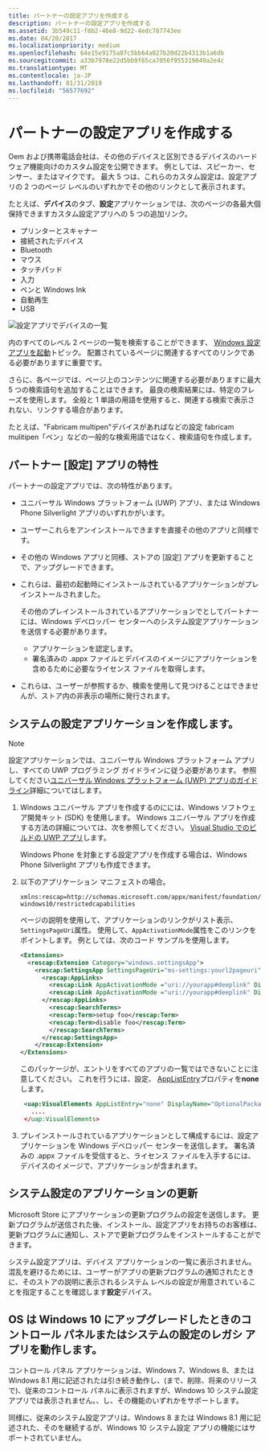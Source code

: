```yaml
---
title: パートナーの設定アプリを作成する
description: パートナーの設定アプリを作成する
ms.assetid: 3b549c11-f8b2-46e8-9d22-4edc787743ee
ms.date: 04/20/2017
ms.localizationpriority: medium
ms.openlocfilehash: 64e15e9175a87c5bb64a027b20d22b4313b1a6db
ms.sourcegitcommit: a33b7978e22d5bb9f65ca7056f955319049a2e4c
ms.translationtype: MT
ms.contentlocale: ja-JP
ms.lasthandoff: 01/31/2019
ms.locfileid: "56577692"
---
```

# <a name="create-a-partner-settings-app"></a>パートナーの設定アプリを作成する

Oem および携帯電話会社は、その他のデバイスと区別できるデバイスのハードウェア機能向けのカスタム設定を公開できます。 例としては、スピーカー、センサー、またはマイクです。 最大 5 つは、これらのカスタム設定は、設定アプリの 2 つのページ レベルのいずれかでその他のリンクとして表示されます。  

たとえば、**デバイス**のタブ、**設定**アプリケーションでは、次のページの各最大個保持できますカスタム設定アプリへの 5 つの追加リンク。

* プリンターとスキャナー
* 接続されたデバイス
* Bluetooth
* マウス
* タッチパッド
* 入力
* ペンと Windows Ink
* 自動再生
* USB

![設定アプリでデバイスの一覧](images/devices-list-in-settings.png)

内のすべてのレベル 2 ページの一覧を検索することができます、 [Windows 設定アプリを起動](https://msdn.microsoft.com/windows/uwp/launch-resume/launch-settings-app)トピック。 配置されているページに関連するすべてのリンクである必要がありますに重要です。

さらに、各ページでは、ページ上のコンテンツに関連する必要がありますに最大 5 つの検索語句を追加することはできます。 最良の検索結果には、特定のフレーズを使用します。 全般と 1 単語の用語を使用すると、関連する検索で表示されない、リンクする場合があります。  

たとえば、"Fabricam multipen"デバイスがあればなどの設定 fabricam mulitipen「ペン」などの一般的な検索用語ではなく、検索語句を作成します。

## <a name="characteristics-of-partner-settings-app"></a>パートナー [設定] アプリの特性

パートナーの設定アプリでは、次の特性があります。

* ユニバーサル Windows プラットフォーム (UWP) アプリ、または Windows Phone Silverlight アプリのいずれかがいます。

* ユーザーこれらをアンインストールできますを直接その他のアプリと同様です。

* その他の Windows アプリと同様、ストアの [設定] アプリを更新することで、アップグレードできます。

* これらは、最初の起動時にインストールされているアプリケーションがプレインストールされました。

    その他のプレインストールされているアプリケーションでとしてパートナーには、Windows デベロッパー センターへのシステム設定アプリケーションを送信する必要があります。
  * アプリケーションを認定します。
  * 署名済みの .appx ファイルとデバイスのイメージにアプリケーションを含めるために必要なライセンス ファイルを取得します。

* これらは、ユーザーが参照するか、検索を使用して見つけることはできませんが、ストア内の非表示の場所に発行されます。

## <a name="creating-system-settings-applications"></a>システムの設定アプリケーションを作成します。

> [!NOTE]
> 設定アプリケーションでは、ユニバーサル Windows プラットフォーム アプリし、すべての UWP プログラミング ガイドラインに従う必要があります。 参照してください[ユニバーサル Windows プラットフォーム (UWP) アプリのガイドライン](https://msdn.microsoft.com/library/windows/apps/hh465424.aspx)詳細についてはします。

1. Windows ユニバーサル アプリを作成するのにには、Windows ソフトウェア開発キット (SDK) を使用します。 Windows ユニバーサル アプリを作成する方法の詳細については、次を参照してください。 [Visual Studio でのビルドの UWP アプリ](https://msdn.microsoft.com/library/windows/apps/xaml/dn609832.aspx)します。

    Windows Phone を対象とする設定アプリを作成する場合は、Windows Phone Silverlight アプリも作成できます。

2. 以下のアプリケーション マニフェストの場合。

    `xmlns:rescap=http://schemas.microsoft.com/appx/manifest/foundation/windows10/restrictedcapabilities`
  
    ページの説明を使用して、アプリケーションのリンクがリスト表示、`SettingsPageUri`属性。 使用して、`AppActivationMode`属性をこのリンクをポイントします。 例としては、次のコード サンプルを使用します。

    ```xml
    <Extensions>
      <rescap:Extension Category="windows.settingsApp">
        <rescap:SettingsApp SettingsPageUri="ms-settings:yourl2pageuri">
          <rescap:AppLinks>
            <rescap:Link AppActivationMode ="uri://yourapp#deeplink" DisplayName="Link 1 Title" />
            <rescap:Link AppActivationMode ="uri://yourapp#deeplink" DisplayName="Link 2 Title" />
          </rescap:AppLinks>
            <rescap:SearchTerms>
            <rescap:Term>setup foo</rescap:Term>
            <rescap:Term>disable foo</rescap:Term>
            </rescap:SearchTerms>
          </rescap:SettingsApp>
        </rescap:Extension>
    </Extensions>
    ```

   このパッケージが、エントリをすべてのアプリの一覧ではできないことに注意してください。 これを行うには、設定、 [AppListEntry](https://docs.microsoft.com/uwp/api/windows.applicationmodel.core.applistentry)プロパティを**none**します。

    ```xml
     <uap:VisualElements AppListEntry="none" DisplayName="OptionalPackage"
       ....
     </uap:VisualElements>
    ```

3. プレインストールされているアプリケーションとして構成するには、設定アプリケーションを Windows デベロッパー センターを送信します。 署名済みの .appx ファイルを受信すると、ライセンス ファイルを入手するには、デバイスのイメージで、アプリケーションが含まれます。

## <a name="updating-system-settings-applications"></a>システム設定のアプリケーションの更新

Microsoft Store にアプリケーションの更新プログラムの設定を送信します。 更新プログラムが送信された後、インストール、設定アプリをお持ちのお客様は、更新プログラムに通知し、ストアで更新プログラムをインストールすることができます。

システム設定アプリは、デバイス アプリケーションの一覧に表示されません。 混乱を避けるためには、ユーザーがアプリの更新プログラムの通知されたときに、そのストアの説明に表示されるシステム レベルの設定が用意されていることを指定することを確認します**設定**デバイス。

## <a name="what-happens-to-legacy-control-panel-or-system-settings-apps-when-the-os-upgrades-to-windows-10"></a>OS は Windows 10 にアップグレードしたときのコントロール パネルまたはシステムの設定のレガシ アプリを動作します。

コントロール パネル アプリケーションは、Windows 7、Windows 8、または Windows 8.1 用に記述されたは引き続き動作し、(まで、削除、将来のリリースで)、従来のコントロール パネルに表示されますが、Windows 10 システム設定アプリでは表示されません。、し、その機能のいずれかをサポートします。

同様に、従来のシステム設定アプリは、Windows 8 または Windows 8.1 用に記述された、そのを継続するが、Windows 10 システム設定 アプリの機能にはサポートされていません。

